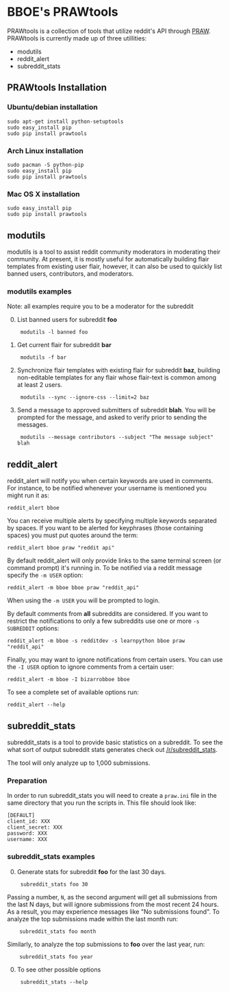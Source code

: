 # BBOE's PRAWtools

PRAWtools is a collection of tools that utilize reddit's API through
[PRAW](https://praw.readthedocs.io/). PRAWtools is currently made up of three
utillities:

* modutils
* reddit_alert
* subreddit_stats

## PRAWtools Installation

### Ubuntu/debian installation

    sudo apt-get install python-setuptools
    sudo easy_install pip
    sudo pip install prawtools

### Arch Linux installation
    sudo pacman -S python-pip
    sudo easy_install pip
    sudo pip install prawtools

### Mac OS X installation

    sudo easy_install pip
    sudo pip install prawtools


## modutils

modutils is a tool to assist reddit community moderators in moderating
their community. At present, it is mostly useful for automatically building
flair templates from existing user flair, however, it can also be used to
quickly list banned users, contributors, and moderators.

### modutils examples

Note: all examples require you to be a moderator for the subreddit

0. List banned users for subreddit __foo__

        modutils -l banned foo

0. Get current flair for subreddit __bar__

        modutils -f bar

0. Synchronize flair templates with existing flair for subreddit __baz__,
building non-editable templates for any flair whose flair-text is common among
at least 2 users.

        modutils --sync --ignore-css --limit=2 baz

0. Send a message to approved submitters of subreddit __blah__. You will be
prompted for the message, and asked to verify prior to sending the messages.

        modutils --message contributors --subject "The message subject" blah


## reddit_alert

reddit_alert will notify you when certain keywords are used in comments. For
instance, to be notified whenever your username is mentioned you might run it
as:

    reddit_alert bboe

You can receive multiple alerts by specifying multiple keywords separated by
spaces. If you want to be alerted for keyphrases (those containing spaces) you
must put quotes around the term:

    reddit_alert bboe praw "reddit api"

By default reddit_alert will only provide links to the same terminal screen (or
command prompt) it's running in. To be notified via a reddit message specify
the `-m USER` option:

    reddit_alert -m bboe bboe praw "reddit_api"

When using the `-m USER` you will be prompted to login.

By default comments from __all__ subreddits are considered. If you want to
restrict the notifications to only a few subreddits use one or more `-s
SUBREDDIT` options:

    reddit_alert -m bboe -s redditdev -s learnpython bboe praw "reddit_api"

Finally, you may want to ignore notifications from certain users. You can use
the `-I USER` option to ignore comments from a certain user:

    reddit_alert -m bboe -I bizarrobboe bboe

To see a complete set of available options run:

    reddit_alert --help


## subreddit_stats

subreddit_stats is a tool to provide basic statistics on a subreddit.
To see the what sort of output subreddit stats generates check out
[/r/subreddit_stats](http://www.reddit.com/r/subreddit_stats).

The tool will only analyze up to 1,000 submissions.

### Preparation

In order to run subreddit_stats you will need to create a `praw.ini` file in
the same directory that you run the scripts in. This file should look like:

```
[DEFAULT]
client_id: XXX
client_secret: XXX
password: XXX
username: XXX
```

### subreddit_stats examples

0. Generate stats for subreddit __foo__ for the last 30 days.

        subreddit_stats foo 30

Passing a number, `N`, as the second argument will get all submissions from the
last N days, but will ignore submissions from the most recent 24 hours. As a
result, you may experience messages like "No submissions found". To analyze the
top submissions made within the last month run:

        subreddit_stats foo month

Similarly, to analyze the top submissions to __foo__ over the last year, run:

        subreddit_stats foo year

0. To see other possible options

        subreddit_stats --help
